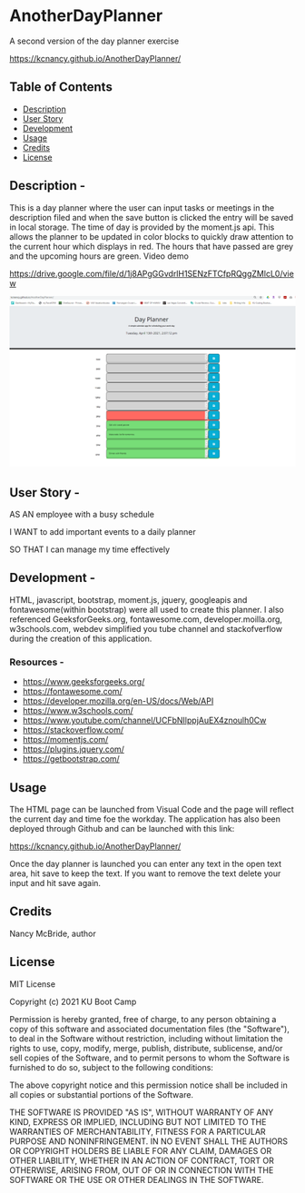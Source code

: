 # AnotherDayPlanner
A second version of the day planner exercise

https://kcnancy.github.io/AnotherDayPlanner/
## Table of Contents
* [Description](#description)
* [User Story](#userstory)
* [Development](#development)
* [Usage](#usage)
* [Credits](#credits)
* [License](#license)


## Description -
This is a day planner where the user can input tasks or meetings in the description filed and when the save button is clicked the entry will be saved in local storage. The time of day is provided by the moment.js api. This allows the planner to be updated in color blocks to quickly draw attention to the current hour which displays in red. The hours that have passed are grey and the upcoming hours are green.
Video demo


https://drive.google.com/file/d/1j8APgGGvdrlH1SENzFTCfpRQggZMlcL0/view

![Day Planner Screen Shot](./assets/dayplanner.png)

## User Story -
AS AN employee with a busy schedule

I WANT to add important events to a daily planner

SO THAT I can manage my time effectively

## Development -
HTML, javascript, bootstrap, moment.js, jquery, googleapis and fontawesome(within bootstrap) were all used to create this planner. I also referenced GeeksforGeeks.org, fontawesome.com, developer.moilla.org, w3schools.com, webdev simplified you tube channel and stackofverflow during the creation of this application.

### Resources -
* https://www.geeksforgeeks.org/
* https://fontawesome.com/
* https://developer.mozilla.org/en-US/docs/Web/API
* https://www.w3schools.com/
* https://www.youtube.com/channel/UCFbNIlppjAuEX4znoulh0Cw
* https://stackoverflow.com/
* https://momentjs.com/
* https://plugins.jquery.com/
* https://getbootstrap.com/

## Usage
The HTML page can be launched from Visual Code and the page will reflect the current day and time foe the workday. The application has also been deployed through Github and can be launched with this link:

https://kcnancy.github.io/AnotherDayPlanner/

Once the day planner is launched you can enter any text in the open text area, hit save to keep the text. If you want to remove the text delete your input and hit save again.

## Credits
Nancy McBride, author

## License
MIT License

Copyright (c) 2021 KU Boot Camp

Permission is hereby granted, free of charge, to any person obtaining a copy
of this software and associated documentation files (the "Software"), to deal
in the Software without restriction, including without limitation the rights
to use, copy, modify, merge, publish, distribute, sublicense, and/or sell
copies of the Software, and to permit persons to whom the Software is
furnished to do so, subject to the following conditions:

The above copyright notice and this permission notice shall be included in all
copies or substantial portions of the Software.

THE SOFTWARE IS PROVIDED "AS IS", WITHOUT WARRANTY OF ANY KIND, EXPRESS OR
IMPLIED, INCLUDING BUT NOT LIMITED TO THE WARRANTIES OF MERCHANTABILITY,
FITNESS FOR A PARTICULAR PURPOSE AND NONINFRINGEMENT. IN NO EVENT SHALL THE
AUTHORS OR COPYRIGHT HOLDERS BE LIABLE FOR ANY CLAIM, DAMAGES OR OTHER
LIABILITY, WHETHER IN AN ACTION OF CONTRACT, TORT OR OTHERWISE, ARISING FROM,
OUT OF OR IN CONNECTION WITH THE SOFTWARE OR THE USE OR OTHER DEALINGS IN THE
SOFTWARE.








